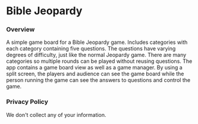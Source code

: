 # Bible Jeopardy

### Overview
A simple game board for a Bible Jeopardy game. Includes categories with each category containing five questions. The questions have varying degrees of difficulty, just like the normal Jeopardy game. There are many categories so multiple rounds can be played without reusing questions. The app contains a game board view as well as a game manager. By using a split screen, the players and audience can see the game board while the person running the game can see the answers to questions and control the game.

### Privacy Policy
We don't collect any of your information.

